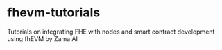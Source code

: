 # fhevm-tutorials
Tutorials on integrating FHE with nodes and smart contract development using fhEVM by Zama AI
